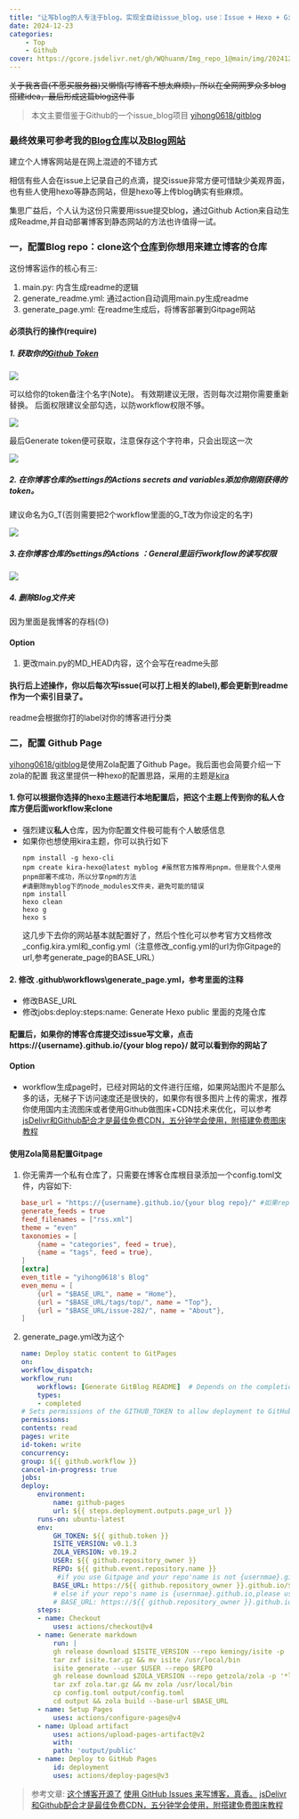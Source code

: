 ```yaml
---
title: "让写blog的人专注于blog，实现全自动issue_blog，use：Issue + Hexo + Github Action"
date: 2024-12-23
categories: 
    - Top
    - Github
cover: https://gcore.jsdelivr.net/gh/WQhuanm/Img_repo_1@main/img/202412231400807.png
---
```



~~关于我吝啬(不愿买服务器)又懒惰(写博客不想太麻烦)，所以在全网网罗众多blog搭建idea，最后形成这篇blog这件事~~
 
>本文主要借鉴于Github的一个issue_blog项目
[yihong0618/gitblog](https://github.com/yihong0618/gitblog)

### 最终效果可参考我的[Blog仓库](https://github.com/WQhuanm/Issue_Blog)以及[Blog网站](https://wqhuanm.github.io/Issue_Blog/)

建立个人博客网站是在网上混迹的不错方式

相信有些人会在issue上记录自己的点滴，提交issue非常方便可惜缺少美观界面，也有些人使用hexo等静态网站，但是hexo等上传blog确实有些麻烦。

集思广益后，个人认为这份只需要用issue提交blog，通过Github Action来自动生成Readme,并自动部署博客到静态网站的方法也许值得一试。

### 一，配置Blog repo：clone这个[仓库](https://github.com/WQhuanm/Issue_Blog.git)到你想用来建立博客的仓库

这份博客运作的核心有三:
1. main.py: 内含生成readme的逻辑
2. generate_readme.yml: 通过action自动调用main.py生成readme
3. generate_page.yml: 在readme生成后，将博客部署到Gitpage网站

#### 必须执行的操作(require)
##### 1. 获取你的[Github Token](https://github.com/settings/tokens)
      
![](https://gcore.jsdelivr.net/gh/WQhuanm/Img_repo_1@main/img/202412231319184.png)

可以给你的token备注个名字(Note)。
有效期建议无限，否则每次过期你需要重新替换。
后面权限建议全部勾选，以防workflow权限不够。

![](https://gcore.jsdelivr.net/gh/WQhuanm/Img_repo_1@main/img/202412231340696.png)

最后Generate token便可获取，注意保存这个字符串，只会出现这一次

![](https://gcore.jsdelivr.net/gh/WQhuanm/Img_repo_1@main/img/202412231344362.png)

##### 2. 在你博客仓库的settings的Actions secrets and variables添加你刚刚获得的token。
建议命名为G_T(否则需要把2个workflow里面的G_T改为你设定的名字)

![](https://gcore.jsdelivr.net/gh/WQhuanm/Img_repo_1@main/img/202412231356327.png)

##### 3.在你博客仓库的settings的Actions ：General里运行workflow的读写权限

![](https://gcore.jsdelivr.net/gh/WQhuanm/Img_repo_1@main/img/202412231359958.png)

##### 4. 删除Blog文件夹
因为里面是我博客的存档(😓)


#### Option
1. 更改main.py的MD_HEAD内容，这个会写在readme头部


#### 执行后上述操作，你以后每次写issue(可以打上相关的label),都会更新到readme作为一个索引目录了。
readme会根据你打的label对你的博客进行分类

### 二，配置 Github Page
[yihong0618/gitblog](https://github.com/yihong0618/gitblog)是使用Zola配置了Github Page。我后面也会简要介绍一下zola的配置
我这里提供一种hexo的配置思路，采用的主题是[kira](https://github.com/ch1ny/kira-hexo)

#### 1. 你可以根据你选择的hexo主题进行本地配置后，把这个主题上传到你的私人仓库方便后面workflow来clone
 + 强烈建议**私人**仓库，因为你配置文件极可能有个人敏感信息
 + 如果你也想使用kira主题，你可以执行如下
    ```shell
    npm install -g hexo-cli
    npm create kira-hexo@latest myblog #虽然官方推荐用pnpm，但是我个人使用pnpm部署不成功，所以分享npm的方法
    #请删除myblog下的node_modules文件夹，避免可能的错误
    npm install 
    hexo clean
    hexo g
    hexo s
    ```
    这几步下去你的网站基本就配置好了，然后个性化可以参考官方文档修改_config.kira.yml和_config.yml（注意修改_config.yml的url为你Gitpage的url,参考generate_page的BASE_URL）

#### 2. 修改 .github\workflows\generate_page.yml，参考里面的注释
 + 修改BASE_URL
 + 修改jobs:deploy:steps:name: Generate Hexo public 里面的克隆仓库

#### 配置后，如果你的博客仓库提交过issue写文章，点击https://{username}.github.io/{your blog repo}/ 就可以看到你的网站了

#### Option
 + workflow生成page时，已经对网站的文件进行压缩，如果网站图片不是那么多的话，无梯子下访问速度还是很快的，如果你有很多图片上传的需求，推荐你使用国内主流图床或者使用Github做图床+CDN技术来优化，可以参考[jsDelivr和Github配合才是最佳免费CDN，五分钟学会使用，附搭建免费图床教程](https://blog.csdn.net/weixin_44786530/article/details/129851540)

#### 使用Zola简易配置Gitpage
 1. 你无需弄一个私有仓库了，只需要在博客仓库根目录添加一个config.toml文件，内容如下:
 ``` toml
    base_url = "https://{username}.github.io/{your blog repo}/" #如果repo是{username}.github.io,请改为https://{username}.github.io/
    generate_feeds = true
    feed_filenames = ["rss.xml"]
    theme = "even"
    taxonomies = [
        {name = "categories", feed = true},
        {name = "tags", feed = true},
    ]
    [extra]
    even_title = "yihong0618's Blog"
    even_menu = [
        {url = "$BASE_URL", name = "Home"},
        {url = "$BASE_URL/tags/top/", name = "Top"},
        {url = "$BASE_URL/issue-282/", name = "About"},
    ]
 ```
 2. generate_page.yml改为这个
 ``` yml
    name: Deploy static content to GitPages
    on:
    workflow_dispatch:
    workflow_run:
        workflows: [Generate GitBlog README]  # Depends on the completion of the workflow: Generate GitBlog README
        types:
        - completed
    # Sets permissions of the GITHUB_TOKEN to allow deployment to GitHub Pages
    permissions:
    contents: read
    pages: write
    id-token: write
    concurrency:
    group: ${{ github.workflow }}
    cancel-in-progress: true
    jobs:
    deploy:
        environment:
            name: github-pages
            url: ${{ steps.deployment.outputs.page_url }}
        runs-on: ubuntu-latest
        env:
            GH_TOKEN: ${{ github.token }}
            ISITE_VERSION: v0.1.3
            ZOLA_VERSION: v0.19.2
            USER: ${{ github.repository_owner }}
            REPO: ${{ github.event.repository.name }}
             #if you use Gitpage and your repo'name is not {usernmae}.github.io,please use this
            BASE_URL: https://${{ github.repository_owner }}.github.io/${{ github.event.repository.name }}
            # else if your repo's name is {usernmae}.github.io,please use this,please use this
            # BASE_URL: https://${{ github.repository_owner }}.github.io/${{ github.event.repository.name }}
        steps:
        - name: Checkout
            uses: actions/checkout@v4
        - name: Generate markdown
            run: |
            gh release download $ISITE_VERSION --repo kemingy/isite -p '*Linux_x86_64*' --output isite.tar.gz
            tar zxf isite.tar.gz && mv isite /usr/local/bin
            isite generate --user $USER --repo $REPO
            gh release download $ZOLA_VERSION --repo getzola/zola -p '*linux*' --output zola.tar.gz
            tar zxf zola.tar.gz && mv zola /usr/local/bin
            cp config.toml output/config.toml
            cd output && zola build --base-url $BASE_URL
        - name: Setup Pages
            uses: actions/configure-pages@v4
        - name: Upload artifact
            uses: actions/upload-pages-artifact@v2
            with:
            path: 'output/public'
        - name: Deploy to GitHub Pages
            id: deployment
            uses: actions/deploy-pages@v3
 ```
> 参考文章:
[这个博客开源了](https://github.com/yihong0618/gitblog/issues/177)
[使用 GitHub Issues 来写博客，真香。](https://xie.infoq.cn/article/f89ea3ba86724ef568880ad04)
[jsDelivr和Github配合才是最佳免费CDN，五分钟学会使用，附搭建免费图床教程](https://blog.csdn.net/weixin_44786530/article/details/129851540)
